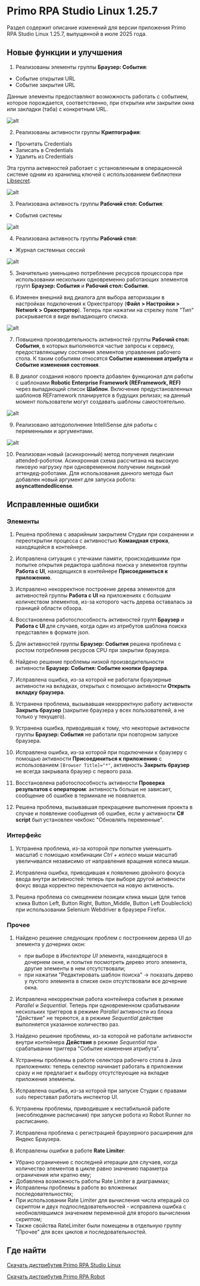 # Primo RPA Studio Linux 1.25.7

Раздел содержит описание изменений для версии приложения Primo RPA Studio Linux 1.25.7, выпущенной в июле 2025 года.

## Новые функции и улучшения

1. Реализованы элементы группы **Браузер: События**:
* Событие открытия URL
* Событие закрытия URL  

Данные элементы предоставляют возможность работать с событием, которое порождается, соответственно, при открытии или закрытии окна или закладки (таба) с конкретным URL.

![alt](../../release-notes/resources/studio-linux/relnotes-1257-URL-elements.png)

2. Реализованы активности группы **Криптография**:
* Прочитать Credentials
* Записать в Credentials
* Удалить из Credentials  

Эта группа активностей работает с установленным в операционной системе одним из хранилищ ключей с использованием библиотеки [Libsecret](https://wiki.gnome.org/Projects/Libsecret).

![alt](../../release-notes/resources/studio-linux/relnotes-1257-creds-elements.png)

3. Реализована активность группы **Рабочий стол: События**:
* События системы

![alt](../../release-notes/resources/studio-linux/system-events-trigger-base.png)

4. Реализована активность группы **Рабочий стол**:
* Журнал системных сессий

![alt](../../release-notes/resources/studio-linux/systemsessionslog.png)

5. Значительно уменьшено потребление ресурсов процессора при использовании нескольких одновременно работающих элементов групп **Браузер: События** и **Рабочий стол: События**.

6. Изменен внешний вид диалога для выбора авторизации в настройках подключения к Оркестратору (**Файл > Настройки > Network > Оркестратор**). 
Теперь при нажатии на стрелку поле "Тип" раскрывается в виде выпадающего списка.

![alt](../../release-notes/resources/studio-linux/relnotes1257-orch-auth-dialog-UPDATED.png)

7. Повышена производительность активностей группы **Рабочий стол: События**, в которых выполняются частые запросы к сервису, предоставляющему состояния элементов управления рабочего стола. 
К таким событиям относятся **Событие изменения атрибута** и **Событие изменения состояния**.

8. В диалог создания нового проекта добавлен функционал для работы с шаблонами **Robotic Enterprise Framework (REFramework, REF)** через выпадающий список **Шаблон**.
Включение предустановленных шаблонов REFramework планируется в будущих релизах; на данный момент пользователи могут создавать шаблоны самостоятельно.

![alt](../../release-notes/resources/studio-linux/relonote-1257-reframework.png)

9. Реализовано автодополнение IntelliSense для работы с переменными и аргументами.

![alt](../../release-notes/resources/studio-linux/relnote-1257-intellisense.png)

10. Реализован новый (асинхронный) метод получения лицензии attended-роботом. Асинхронная схема рассчитана на высокую пиковую нагрузку при одновременном получении лицензий аттендед-роботами. 
Для использования данного метода был добавлен новый аргумент для запуска робота: **asyncattendedlicense**.


## Исправленные ошибки


### Элементы

1. Решена проблема с аварийным закрытием Студии при сохранении и переоткрытии процесса с активностью **Командная строка**, находящейся в контейнере.

1. Исправлена ситуация с утечками памяти, происходившими при попытке открытия редактора шаблона поиска у элементов группы **Работа с UI**, находящихся в контейнере **Присоединиться к приложению**.

1. Исправлено некорректное построение дерева элементов для активностей группы **Работа с UI** на приложениях с большим количеством элементов, из-за которого часть дерева оставалась за границей области обзора.

1. Восстановлена работоспособность активностей групп **Браузер** и **Работа с UI** для случаев, когда один из атрибутов шаблона поиска представлен в формате json.

1. Для активностей группы **Браузер: События** решена проблема с ростом потребления ресурсов CPU при закрытии браузера.

1. Найдено решение проблемы низкой производительности активности **Браузер: События: Событие кнопки браузера**.

1. Исправлена ошибка, из-за которой не работали браузерные активности на вкладках, открытых с помощью активности **Открыть вкладку браузера**.

1. Устранена проблема, вызывавшая некорректную работу активности **Закрыть браузер** (закрытие браузера у всех пользователей, а не только у текущего).

1. Устранена ошибка, приводившая к тому, что некоторые активности группы **Браузер: События** не работали при повторном запуске браузера.

1. Исправлена ошибка, из-за которой при подключении к браузеру с помощью активности **Присоединиться к приложению** с использованием `[Browser Title]="*"`, активность **Закрыть браузер** не всегда закрывала браузер с первого раза.

1. Восстановлена работоспособность активности **Проверка результатов с оператором**: активность больше не зависает, сообщение об ошибке в терминале не появляется.

1. Решена проблема, вызывавшая прекращение выполнения проекта в случае и появление сообщения об ошибке, если у активности **C# script** был установлен чекбокс "Обновлять переменные".


### Интерфейс

1. Устранена проблема, из-за которой при попытке уменьшить масштаб с помощью комбинации *Ctrl + колесо мыши* масштаб увеличивался независимо от направления вращения колеса мыши.

1. Исправлена ошибка, приводившая к появлению двойного фокуса ввода внутри активностей: теперь при выборе другой активности фокус ввода корректно переключается на новую активность.

1. Решена проблема со смещением позиции клика мыши (для типов клика Button Left, Button Right, Button_Middle, Button Left Doubleclick) при использовании Selenium Webdriver в браузере Firefox.


### Прочее

1. Найдено решение следующих проблем с построением дерева UI до элемента у дочерних окон:
    * при выборе в *Инспекторе UI* элемента, находящегося в дочернем окне, и попытке посмотреть дерево этого элемента, другие элементы в нем отсутствовали;
    * при нажатии "Редактировать шаблон поиска" -> показать дерево у пустого элемента в списке окон отсутствовали все дочерние окна.

1. Исправлена некорректная работа контейнера события в режиме *Parallel* и *Sequential*. 
Теперь при одновременном срабатывании нескольких триггеров в режиме *Parallel* активности из блока "Действие" не теряются, а в режиме *Sequential* действие выполняется указанное количество раз.

1. Найдено решение проблемы, из-за которой не работали активности внутри контейнера **Действия** в режиме *Sequential* при срабатывании триггера "Событие изменения атрибута".

1. Устранены проблемы в работе селектора рабочего стола в Java приложениях: теперь селектор начинает работать в приложении сразу и не предлагает к выбору отсутствующие на вкладке приложения элементы.

1. Исправлена ошибка, из-за которой при запуске Студии с правами `sudo` переставал работать инспектор UI.

1. Устранены проблемы, приводившие к нестабильной работе (несоблюдение расписания) при запуске робота из Robot Runner по расписанию.

1. Исправлена проблема с регистрацией браузерного расширения для Яндекс Браузера.

1. Исправлены ошибки в работе **Rate Limiter**:
* Убрано ограничение с последней итерации для случаев, когда количество элементов в цикле равно значению параметра ограничения или кратно ему;
* Добавлена возможность работы Rate Limiter в диаграммах;
* Исправлены проблемы в работе во вложенных последовательностях;
* При использовании Rate Limiter для вычисления числа итераций со скриптом и двух подпоследовательностей - исправлена ошибка с необновлявшимся значением переменной для второго вычисления скриптом;
* Также свойства RateLimiter были помещены в отдельную группу "Прочее" для всех циклов и последовательностей.



## Где найти

[Скачать дистрибутив Primo RPA Studio Linux](https://disk.primo-rpa.ru/index.php/s/t9BHBjR6PP06Yax?path=%2FRelease%2FStudio)

[Скачать дистрибутив Primo RPA Robot](https://disk.primo-rpa.ru/index.php/s/t9BHBjR6PP06Yax?path=%2FRelease%2FRobot)

